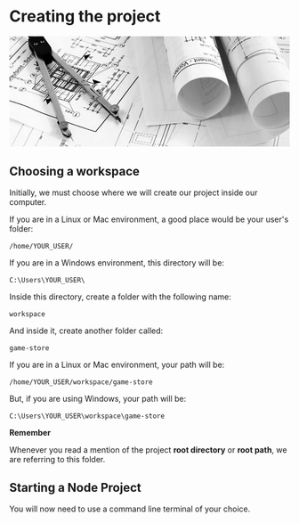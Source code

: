 # Creating the project

![](/images/image_016.jpg)

## Choosing a workspace

Initially, we must choose where we will create our project inside our computer.

If you are in a Linux or Mac environment, a good place would be your user's folder:

```
/home/YOUR_USER/
```

If you are in a Windows environment, this directory will be:

```
C:\Users\YOUR_USER\
```

Inside this directory, create a folder with the following name:

```
workspace
```

And inside it, create another folder called:

```
game-store
```

If you are in a Linux or Mac environment, your path will be:

```
/home/YOUR_USER/workspace/game-store
```

But, if you are using Windows, your path will be:

```
C:\Users\YOUR_USER\workspace\game-store
```

**Remember**

Whenever you read a mention of the project **root directory** or **root path**, we are referring to this folder.


## Starting a Node Project

You will now need to use a command line terminal of your choice.
